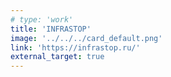 ```yaml
---
# type: 'work'
title: 'INFRASTOP'
image: '../../../card_default.png'
link: 'https://infrastop.ru/'
external_target: true
---
```

